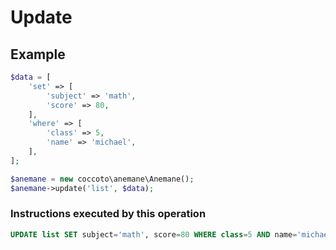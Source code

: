 # Update

## Example

```php
$data = [
    'set' => [
        'subject' => 'math',
        'score' => 80,
    ],
    'where' => [
        'class' => 5,
        'name' => 'michael',
    ],
];

$anemane = new coccoto\anemane\Anemane();
$anemane->update('list', $data);
```

### Instructions executed by this operation

```sql
UPDATE list SET subject='math', score=80 WHERE class=5 AND name='michael'
```
